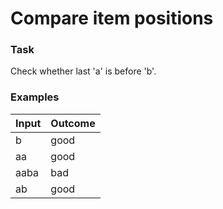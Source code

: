 # Compare item positions

### Task   
Check whether last 'a' is before 'b'.

### Examples

|Input | Outcome |
|------|---------|
|b     | good    |
|aa    | good    |
|aaba  | bad     |
|ab    | good    |
